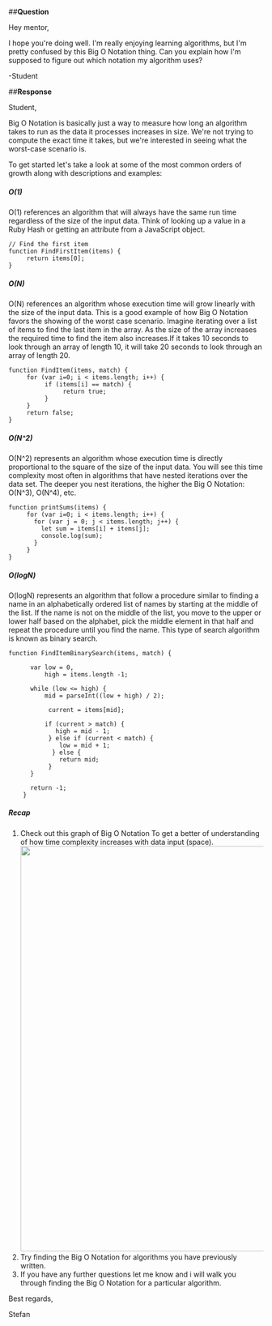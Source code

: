 ##**Question**

Hey mentor,

I hope you're doing well. I'm really enjoying learning algorithms, but I'm pretty confused by this Big O Notation thing. Can you explain how I'm supposed to figure out which notation my algorithm uses?

-Student

##**Response**

Student,

Big O Notation is basically just a way to measure how long an algorithm takes to run as the data it processes increases in size. We're not trying to compute the exact time it takes, but we're interested in seeing what the worst-case scenario is.

To get started let's take a look at some of the most common orders of growth along with descriptions and examples:

##### O(1)
O(1) references an algorithm that will always have the same run time regardless of the size of the input data. Think of looking up a value in a Ruby Hash or getting an attribute from a JavaScript object.

```
// Find the first item
function FindFirstItem(items) {
     return items[0];
}
```

##### O(N)
O(N) references an algorithm whose execution time will grow linearly with the size of the input data. This is a good example of how Big O Notation favors the showing of the worst case scenario. Imagine iterating over a list of items to find the last item in the array. As the size of the array increases the required time to find the item also increases.If it takes 10 seconds to look through an array of length 10, it will take 20 seconds to look through an array of length 20.

```
function FindItem(items, match) {
     for (var i=0; i < items.length; i++) {
          if (items[i] == match) {
               return true;
          }
     }
     return false;
}
```

##### O(N^2)
O(N^2) represents an algorithm whose execution time is directly proportional to the square of the size of the input data. You will see this time complexity most often in algorithms that have nested iterations over the data set. The deeper you nest iterations, the higher the Big O Notation: O(N^3), O(N^4), etc.

```
function printSums(items) {
     for (var i=0; i < items.length; i++) {
       for (var j = 0; j < items.length; j++) {
         let sum = items[i] + items[j];
         console.log(sum);
       }
     }
}
```

##### O(logN)
O(logN) represents an algorithm that follow a procedure similar to finding a name in an alphabetically ordered list of names by starting at the middle of the list. If the name is not on the middle of the list, you move to the upper or lower half based on the alphabet, pick the middle element in that half and repeat the procedure until you find the name. This type of search algorithm is known as binary search.

```
function FindItemBinarySearch(items, match) {

      var low = 0,
          high = items.length -1;

      while (low <= high) {
          mid = parseInt((low + high) / 2);

           current = items[mid];

          if (current > match) {
             high = mid - 1;
           } else if (current < match) {
              low = mid + 1;
            } else {
              return mid;
           }   
      }       

      return -1;
    }
```

##### Recap
1. Check out this graph of Big O Notation To get a better of understanding of how time complexity increases with data input (space). <img src="https://apelbaum.files.wordpress.com/2011/10/yaacovapelbaumbigoplot.jpg" width="800px"/>
2. Try finding the Big O Notation for algorithms you have previously written.
3. If you have any further questions let me know and i will walk you through finding the Big O Notation for a particular algorithm.

Best regards,

Stefan
